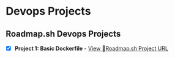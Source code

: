 # Devops Projects

## Roadmap.sh Devops Projects

- [x] **Project 1: Basic Dockerfile** - [View 👀](/basic-dockerfile/README.md)[Roadmap.sh Project URL](https://roadmap.sh/projects/basic-dockerfile)